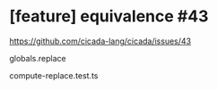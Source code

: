 # [feature] equivalence #43

https://github.com/cicada-lang/cicada/issues/43

globals.replace

compute-replace.test.ts
